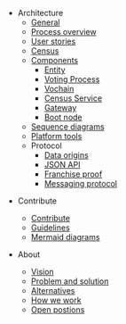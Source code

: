 <!-- - [White paper](/whitepaper.md) -->
- Architecture
    - [General](architecture/general.md)
    - [Process overview](architecture/process-overview.md)
    - [User stories](architecture/user-stories.md)
    - [Census](architecture/census.md)
    - [Components](architecture/components.md)
        - [Entity](architecture/components/entity.md)
        - [Voting Process](architecture/components/process.md)
        - [Vochain](architecture/components/vochain.md)
        - [Census Service](architecture/components/census-service.md)
        - [Gateway](architecture/components/gateway.md)
        - [Boot node](architecture/components/bootnode.md)
    - [Sequence diagrams](architecture/sequence-diagrams.md)
    - [Platform tools](architecture/platform-tools.md)
    - Protocol
        - [Data origins](architecture/protocol/data-origins.md)
        - [JSON API](architecture/protocol/json-api.md)
        - [Franchise proof](architecture/protocol/franchise-proof.md)
        - [Messaging protocol](architecture/protocol/messaging.md)
<!-- - Integrating Vocdoni -->
<!--    - [Overview](/integration/overview.md) -->
<!--    - [DVote JS library](/integration/dvote-js.md) -->
<!--    - [DVote Go library](/integration/go-dvote.md) -->
<!--    - [Client set up](/integration/client-set-up.md) -->
<!--    - [Vote scrutiny](/integration/scrutiny.md) -->
<!--- Design
<!--  - [UI prototype](design/ui-prototype.md) -->
<!--  - [Reputation mechanisms](design/entities-reputation-mechanisms.md) -->
<!--  - [Sketch.systems convention](design/sketch-systems-convention.md) -->

- Contribute
    - [Contribute](contribute.md)
    - [Guidelines](contribute/guidelines.md)
    - [Mermaid diagrams](contribute/mermaid.md)

- About
  - [Vision](about-us/vision.md)
  - [Problem and solution](about-us/problem-solution.md)
  - [Alternatives](about-us/alternatives.md)
  - [How we work](about-us/how-we-work.md)
  - [Open postions](about-us/open-positions.md)
